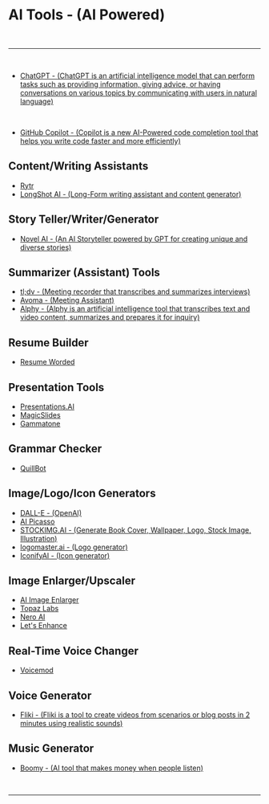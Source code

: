 # AI Tools - (AI Powered)

<br>

---

<br>

- [ChatGPT - (ChatGPT is an artificial intelligence model that can perform tasks such as providing information, giving advice, or having conversations on various topics by communicating with users in natural language)](https://openai.com/blog/chatgpt)

<br>

- [GitHub Copilot - (Copilot is a new AI-Powered code completion tool that helps you write code faster and more efficiently)](https://github.com/features/copilot/)

## Content/Writing Assistants

- [Rytr](https://rytr.me/)
- [LongShot AI - (Long-Form writing assistant and content generator)](https://longshot.ai/)

## Story Teller/Writer/Generator

- [Novel AI - (An AI Storyteller powered by GPT for creating unique and diverse stories)](https://novelai.net/)

## Summarizer (Assistant) Tools

- [tl;dv - (Meeting recorder that transcribes and summarizes interviews)](https://tldv.io/)
- [Avoma - (Meeting Assistant)](https://www.avoma.com/)
- [Alphy - (Alphy is an artificial intelligence tool that transcribes text and video content, summarizes and prepares it for inquiry)](https://alphy.app/)

## Resume Builder

- [Resume Worded](https://resumeworded.com/)

## Presentation Tools

- [Presentations.AI](https://www.presentations.ai/)
- [MagicSlides](https://www.magicslides.app/)
- [Gammatone](https://gamma.app/)

## Grammar Checker

- [QuillBot](https://quillbot.com/)

## Image/Logo/Icon Generators

- [DALL-E - (OpenAI)](https://openai.com/dall-e-2)
- [AI Picasso](https://www.aipicasso.app/)
- [STOCKIMG.AI - (Generate Book Cover, Wallpaper, Logo, Stock Image, Illustration)](https://stockimg.ai/)
- [logomaster.ai - (Logo generator)](https://logomaster.ai/)
- [IconifyAI - (Icon generator)](https://iconify.ai/)

## Image Enlarger/Upscaler

- [AI Image Enlarger](https://imglarger.com/)
- [Topaz Labs](https://www.topazlabs.com/)
- [Nero AI](https://ai.nero.com/)
- [Let's Enhance](https://letsenhance.io/)

## Real-Time Voice Changer

- [Voicemod](https://www.voicemod.net/)

## Voice Generator

- [Fliki - (Fliki is a tool to create videos from scenarios or blog posts in 2 minutes using realistic sounds)](https://fliki.ai/)

## Music Generator

- [Boomy - (AI tool that makes money when people listen)](https://boomy.com/)

<br>

---

